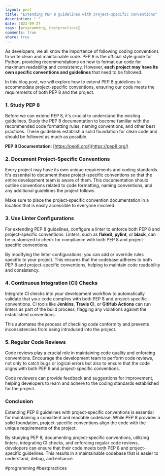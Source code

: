 ```yaml
---
layout: post
title: "Extending PEP 8 guidelines with project-specific conventions"
description: " "
date: 2023-09-27
tags: [programming, bestpractices]
comments: true
share: true
---
```


As developers, we all know the importance of following coding conventions to write clean and maintainable code. PEP 8 is the official style guide for Python, providing recommendations on how to format our code for maximum readabilit**y** and consistency. However, **each project may have its own specific conventions and guidelines** that need to be followed.

In this blog post, we will explore how to extend PEP 8 guidelines to accommodate project-specific conventions, ensuring our code meets the requirements of both PEP 8 and the project.

### 1. Study PEP 8

Before we can extend PEP 8, it's crucial to understand the existing guidelines. Study the PEP 8 documentation to become familiar with the recommended code formatting rules, naming conventions, and other best practices. These guidelines establish a solid foundation for clean code and should be followed as much as possible.

**PEP 8 Documentation**: [https://pep8.org/](https://pep8.org/)

### 2. Document Project-Specific Conventions

Every project may have its own unique requirements and coding standards. It's essential to document these project-specific conventions so that the entire development team is aware of them. This documentation should outline conventions related to code formatting, naming conventions, and any additional guidelines the project follows.

Make sure to place the project-specific convention documentation in a location that is easily accessible to everyone involved.

### 3. Use Linter Configurations

For extending PEP 8 guidelines, configure a linter to enforce both PEP 8 and project-specific conventions. Linters, such as **flake8**, **pylint**, or **black**, can be customized to check for compliance with both PEP 8 and project-specific conventions.

By modifying the linter configurations, you can add or override rules specific to your project. This ensures that the codebase adheres to both PEP 8 and project-specific conventions, helping to maintain code readability and consistency.

### 4. Continuous Integration (CI) Checks

Integrate CI checks into your development workflow to automatically validate that your code complies with both PEP 8 and project-specific conventions. CI tools like **Jenkins**, **Travis CI**, or **GitHub Actions** can run linters as part of the build process, flagging any violations against the established conventions.

This automates the process of checking code conformity and prevents inconsistencies from being introduced into the project.

### 5. Regular Code Reviews

Code reviews play a crucial role in maintaining code quality and enforcing conventions. Encourage the development team to perform code reviews, not only to catch bugs or logical errors but also to ensure that the code aligns with both PEP 8 and project-specific conventions.

Code reviewers can provide feedback and suggestions for improvement, helping developers to learn and adhere to the coding standards established for the project.

### Conclusion

Extending PEP 8 guidelines with project-specific conventions is essential for maintaining a consistent and readable codebase. While PEP 8 provides a solid foundation, project-specific conventions align the code with the unique requirements of the project.

By studying PEP 8, documenting project-specific conventions, utilizing linters, integrating CI checks, and enforcing regular code reviews, developers can ensure that their code meets both PEP 8 and project-specific guidelines. This results in a maintainable codebase that is easier to understand, debug, and enhance.

#programming #bestpractices